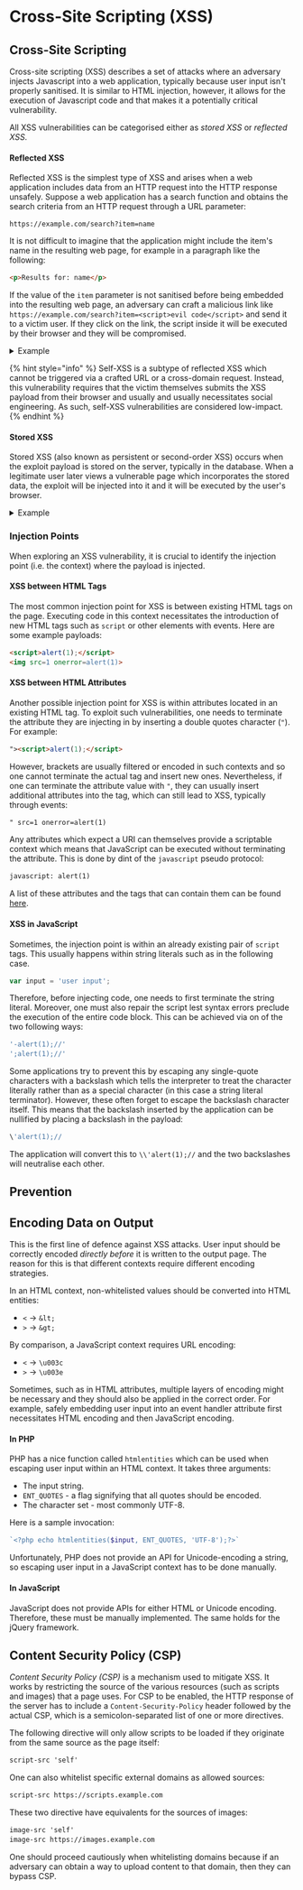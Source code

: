 # Cross-Site Scripting (XSS)

## Cross-Site Scripting

Cross-site scripting (XSS) describes a set of attacks where an adversary injects Javascript into a web application, typically because user input isn't properly sanitised. It is similar to HTML injection, however, it allows for the execution of Javascript code and that makes it a potentially critical vulnerability.

All XSS vulnerabilities can be categorised either as _stored XSS_ or _reflected XSS_.

#### Reflected XSS

Reflected XSS is the simplest type of XSS and arises when a web application includes data from an HTTP request into the HTTP response unsafely. Suppose a web application has a search function and obtains the search criteria from an HTTP request through a URL parameter:

```
https://example.com/search?item=name
```

It is not difficult to imagine that the application might include the item's name in the resulting web page, for example in a paragraph like the following:

```html
<p>Results for: name</p>
```

If the value of the `item` parameter is not sanitised before being embedded into the resulting web page, an adversary can craft a malicious link like `https://example.com/search?item=<script>evil code</script>` and send it to a victim user. If they click on the link, the script inside it will be executed by their browser and they will be compromised.

<details>

<summary>Example</summary>

Once again, there is a great [PortSwigger lab](https://portswigger.net/web-security/cross-site-scripting/reflected/lab-html-context-nothing-encoded) which demonstrates reflected XSS. All we need to do, is enter our payload in the search field and click `Search`.

<img src="../../.gitbook/assets/Reflected XSS Example.png" alt="" data-size="original">

The resulting web page contains the malicious script in its URL. If we send it to an unsuspecting victim and they open it, their browser will execute the script and the user will also see the alert pop-up.

<img src="../../.gitbook/assets/Reflected XSS Alert.png" alt="" data-size="original">

</details>

{% hint style="info" %}
Self-XSS is a subtype of reflected XSS which cannot be triggered via a crafted URL or a cross-domain request. Instead, this vulnerability requires that the victim themselves submits the XSS payload from their browser and usually and usually necessitates social engineering. As such, self-XSS vulnerabilities are considered low-impact.
{% endhint %}

#### Stored XSS

Stored XSS (also known as persistent or second-order XSS) occurs when the exploit payload is stored on the server, typically in the database. When a legitimate user later views a vulnerable page which incorporates the stored data, the exploit will be injected into it and it will be executed by the user's browser.

<details>

<summary>Example</summary>

[This](https://portswigger.net/web-security/cross-site-scripting/stored/lab-html-context-nothing-encoded) PortSwigger lab is an excellent illustration of stored XSS. We notice that we can leave comments under the posts, so we should check for XSS.

<img src="../../.gitbook/assets/Stored XSS Example.png" alt="" data-size="original">

Once we have posted our malicious comment, navigating to the post, where the comment is displayed, results in the triggering of the alert prompt.

<img src="../../.gitbook/assets/Stored XSS Alert.png" alt="" data-size="original">

</details>

### Injection Points

When exploring an XSS vulnerability, it is crucial to identify the injection point (i.e. the context) where the payload is injected.

#### XSS between HTML Tags

The most common injection point for XSS is between existing HTML tags on the page. Executing code in this context necessitates the introduction of new HTML tags such as `script` or other elements with events. Here are some example payloads:

```html
<script>alert(1);</script>
<img src=1 onerror=alert(1)>
```

#### XSS between HTML Attributes

Another possible injection point for XSS is within attributes located in an existing HTML tag. To exploit such vulnerabilities, one needs to terminate the attribute they are injecting in by inserting a double quotes character (`"`). For example:

```html
"><script>alert(1);</script>
```

However, brackets are usually filtered or encoded in such contexts and so one cannot terminate the actual tag and insert new ones. Nevertheless, if one can terminate the attribute value with `"`, they can usually insert additional attributes into the tag, which can still lead to XSS, typically through events:

```html
" src=1 onerror=alert(1) 
```

Any attributes which expect a URI can themselves provide a scriptable context which means that JavaScript can be executed without terminating the attribute. This is done by dint of the `javascript` pseudo protocol:

```html
javascript: alert(1)
```

A list of these attributes and the tags that can contain them can be found [here](https://stackoverflow.com/questions/2725156/complete-list-of-html-tag-attributes-which-have-a-url-value).

#### XSS in JavaScript

Sometimes, the injection point is within an already existing pair of `script` tags. This usually happens within string literals such as in the following case.

```js
var input = 'user input';
```

Therefore, before injecting code, one needs to first terminate the string literal. Moreover, one must also repair the script lest syntax errors preclude the execution of the entire code block. This can be achieved via on of the two following ways:

```js
'-alert(1);//'
';alert(1);//'
```

Some applications try to prevent this by escaping any single-quote characters with a backslash which tells the interpreter to treat the character literally rather than as a special character (in this case a string literal terminator). However, these often forget to escape the backslash character itself. This means that the backslash inserted by the application can be nullified by placing a backslash in the payload:

```js
\'alert(1);//
```

The application will convert this to `\\'alert(1);//` and the two backslashes will neutralise each other.

## Prevention

## Encoding Data on Output

This is the first line of defence against XSS attacks. User input should be correctly encoded _directly before_ it is written to the output page. The reason for this is that different contexts require different encoding strategies.

In an HTML context, non-whitelisted values should be converted into HTML entities:

* `<` -> `&lt;`
* `>` -> `&gt;`

By comparison, a JavaScript context requires URL encoding:

* `<` -> `\u003c`
* `>` -> `\u003e`

Sometimes, such as in HTML attributes, multiple layers of encoding might be necessary and they should also be applied in the correct order. For example, safely embedding user input into an event handler attribute first necessitates HTML encoding and then JavaScript encoding.

#### In PHP

PHP has a nice function called `htmlentities` which can be used when escaping user input within an HTML context. It takes three arguments:

* The input string.
* `ENT_QUOTES` - a flag signifying that all quotes should be encoded.
* The character set - most commonly UTF-8.

Here is a sample invocation:

```php
`<?php echo htmlentities($input, ENT_QUOTES, 'UTF-8');?>`
```

Unfortunately, PHP does not provide an API for Unicode-encoding a string, so escaping user input in a JavaScript context has to be done manually.

#### In JavaScript

JavaScript does not provide APIs for either HTML or Unicode encoding. Therefore, these must be manually implemented. The same holds for the jQuery framework.

## Content Security Policy (CSP)

_Content Security Policy (CSP)_ is a mechanism used to mitigate XSS. It works by restricting the source of the various resources (such as scripts and images) that a page uses. For CSP to be enabled, the HTTP response of the server has to include a `Content-Security-Policy` header followed by the actual CSP, which is a semicolon-separated list of one or more directives.

The following directive will only allow scripts to be loaded if they originate from the same source as the page itself:

```html
script-src 'self'
```

One can also whitelist specific external domains as allowed sources:

```html
script-src https://scripts.example.com
```

These two directive have equivalents for the sources of images:

```html
image-src 'self'
image-src https://images.example.com
```

One should proceed cautiously when whitelisting domains because if an adversary can obtain a way to upload content to that domain, then they can bypass CSP.
